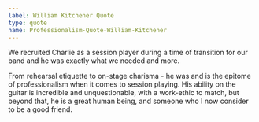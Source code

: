 ```yaml
---
label: William Kitchener Quote
type: quote
name: Professionalism-Quote-William-Kitchener
---
```


We recruited Charlie as a session player during a time of transition for our band and he was exactly what we needed and more.

From rehearsal etiquette to on-stage charisma - he was and is the epitome of professionalism when it comes to session playing. His ability on the guitar is incredible and unquestionable, with a work-ethic to match, but beyond that, he is a great human being, and someone who I now consider to be a good friend.
